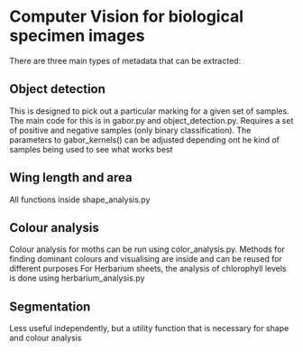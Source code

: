 # Computer Vision for biological specimen images

There are three main types of metadata that can be extracted:

## Object detection
This is designed to pick out a particular marking for a given set of samples.
The main code for this is in gabor.py and object\_detection.py.
Requires a set of positive and negative samples (only binary classification).
The parameters to gabor\_kernels() can be adjusted depending ont he kind of samples being used to see what works best

## Wing length and area
All functions inside shape\_analysis.py

## Colour analysis
Colour analysis for moths can be run using color\_analysis.py. Methods for finding dominant colours and visualising are inside and can be reused for different purposes
For Herbarium sheets, the analysis of chlorophyll levels is done using herbarium\_analysis.py

## Segmentation
Less useful independently, but a utility function that is necessary for shape and colour analysis
